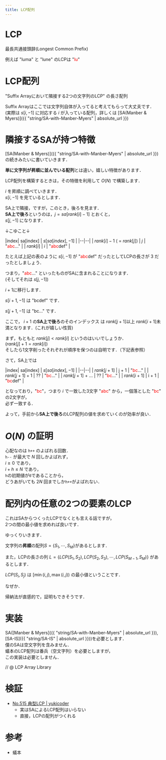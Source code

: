 ```yaml
---
title: LCP配列
---
```


# LCP

最長共通接頭辞(Longest Common Prefix)

例えば "luma" と "lune" のLCPは "<span style="color:red">lu</span>"

# LCP配列

"Suffix Arrayにおいて隣接する2つの文字列のLCP" の長さ配列

Suffix Arrayはここでは文字列自体が入ってると考えてもらって大丈夫です．  
(実際は $s[i, -1]$ に対応する $i$ が入っている配列，詳しくは [SA(Manber & Myers)]({{ "string/SA-with-Manber-Myers" | absolute_url }})

# 隣接するSAが持つ特徴

[SA(Manber & Myers)]({{ "string/SA-with-Manber-Myers" | absolute_url }})の続きみたいに書いていきます．

**単に文字列が昇順に並んでいる配列**とは違い，嬉しい特徴があります．

LCP配列を構築するときは，その特徴を利用して $O(N)$ で構築します．

$i$ を昇順に調べていきます．  
$s[i, -1]$ を見ているとします．

SA上で隣接，ですが，このとき，後ろを見ます．  
**SA上で後ろ**というのは，$j = sa[rank[i] - 1]$ とおくと，  
$s[j, -1]$ になります．

↓こゆこと↓

|index| sa[index] | $s[sa[index], -1]$ |
|--|--|
| $rank[i] - 1$ ( = $rank[j]$) | $j$ | "<span style="color:red">abc</span>..." |
| $rank[i]$ | $i$ | "<span style="color:red">abc</span>def" |

たとえば上記の表のように $s[i, -1]$ が "<span style="color:red">abc</span>def" だったとしてLCPの長さが 3 だったとしましょう．

つまり，"<span style="color:red">abc</span>..." といったものがSAに含まれることになります．  
(そしてそれは $s[j, -1]$)

$i + 1$に移行します．

$s[i + 1, -1]$ は "bcdef" です．

$s[j + 1, -1]$ は "bc..." です．

ここで， $i+1$ の**SA上で後ろ**のそのインデックス は $rank[j + 1]$以上 $rank[i + 1]$未満となります．(これが嬉しい性質)

まず，もともと $rank[j] \lt rank[i]$ というのはいいでしょうか．  
($rank[j] + 1 = rank[i]$)  
そしたら1文字削ったそれぞれが順序を保つのは自明です．（下記表参照）

さて，SA上では

|index| sa[index] | $s[sa[index], -1]$ |
|--|--|
| $rank[j + 1]$ | j + 1 | "<span style="color:red">bc</span>..." |
| $rank[j + 1] + 1$ | ?? | "<span style="color:red">bc</span>..." |
| $rank[j + 1]$ + ... | ?? | "<span style="color:red">bc</span>..." |
| $rank[i + 1]$ | i + 1 | "<span style="color:red">bc</span>def" |

となっており，"<span style="color:red">bc</span>"，つまり $i$ で一致した3文字 "<span style="color:red">abc</span>" から，一個落とした "<span style="color:red">bc</span>" の2文字が，  
必ず一致する．

よって，手前から**SA上で後ろ**のLCP配列の値を求めていくのが効率が良い．

# $O(N)$ の証明

心配なのは `h++` のよばれる回数．  
`h--` が最大で $N$ 回しかよばれず，  
$i \geq 0$ であり，  
$i + h \leq N$ であり，  
`h`の初期値が`0`であることから，  
どうあがいても $2N$ 回までしか`h++`がよばれない．

# 配列内の任意の2つの要素のLCP

これはSAからつくったLCPでなくとも言える話ですが，  
2つの間の最小値を求めれば良いです．

ゆっくりいきます．

文字列の**昇順**の配列$S = \{S_1, \cdots , S_M\}$があるとします．

また，LCPの長さの列 $L = \{LCP(S_1, S_2), LCP(S_2, S_3), \cdots, LCP(S_{M-1}, S_M)\}$ があるとします．

$LCP(S_i, S_j)$ は $[\min(i, j), \max(i, j))$ の最小値ということです．<!-- ] -->

なぜか．

帰納法が直感的で，証明もできそうです．

# 実装

SA([Manber & Myers]({{ "string/SA-with-Manber-Myers" | absolute_url }}), [SA-IS]({{ "string/SA-IS" | absolute_url }}))を必要とします．  
僕のSAは空文字列を含みません．  
蟻本のLCP配列は番兵（空文字列）を必要としますが，  
この実装は必要としません．

// @ LCP Array Library

# 検証

* [No.515 典型LCP \| yukicoder](https://yukicoder.me/submissions/281621)
  * 実はSAによるLCP配列はいらない
  * 直接，LCPの配列がつくれる

# 参考

* 蟻本

